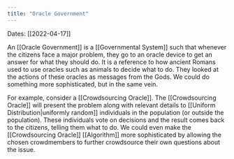 ```yaml
---
title: "Oracle Government"
---
```


Dates: [[2022-04-17]]

An [[Oracle Government]] is a [[Governmental System]] such that whenever the citizens face a major problem, they go to an oracle device to get an answer for what they should do. It is a reference to how ancient Romans used to use oracles such as animals to decide what to do. They looked at the actions of these oracles as messages from the Gods. We could do something more sophisticated, but in the same vein.

For example, consider a [[Crowdsourcing Oracle]]. The [[Crowdsourcing Oracle]] will present the problem along with relevant details to [[Uniform Distribution|uniformly random]] individuals in the population (or outside the population). These individuals vote on decisions and the result comes back to the citizens, telling them what to do. We could even make the [[Crowdsourcing Oracle]] [[Algorithm]] more sophisticated by allowing the chosen crowdmembers to further crowdsource their own questions about the issue.